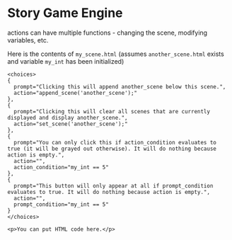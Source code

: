 # Story Game Engine

actions can have multiple functions - changing the scene, modifying variables, etc.

Here is the contents of `my_scene.html` (assumes `another_scene.html` exists and variable `my_int` has been initialized)
```
<choices>
{
  prompt="Clicking this will append another_scene below this scene.",
  action="append_scene('another_scene');"
},
{
  prompt="Clicking this will clear all scenes that are currently displayed and display another_scene.",
  action="set_scene('another_scene');"
},
{
  prompt="You can only click this if action_condition evaluates to true (it will be grayed out otherwise). It will do nothing because action is empty.",
  action="",
  action_condition="my_int == 5"
},
{
  prompt="This button will only appear at all if prompt_condition evaluates to true. It will do nothing because action is empty.",
  action="",
  prompt_condition="my_int == 5"
}
</choices>

<p>You can put HTML code here.</p>
```

